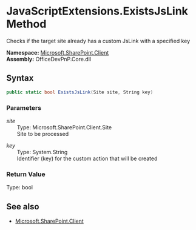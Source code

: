 # JavaScriptExtensions.ExistsJsLink Method  
Checks if the target site already has a custom JsLink with a specified key  

**Namespace:** [Microsoft.SharePoint.Client](Microsoft.SharePoint.Client.md)  
**Assembly:** OfficeDevPnP.Core.dll  
## Syntax
```C#
public static bool ExistsJsLink(Site site, String key)
```
### Parameters
*site*  
&emsp;&emsp;Type: Microsoft.SharePoint.Client.Site  
&emsp;&emsp;Site to be processed  

*key*  
&emsp;&emsp;Type: System.String  
&emsp;&emsp;Identifier (key) for the custom action that will be created  

### Return Value
Type: bool  


## See also
- [Microsoft.SharePoint.Client](Microsoft.SharePoint.Client.md)
